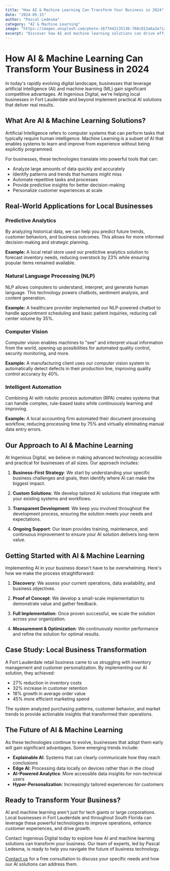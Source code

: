 ```yaml
---
title: "How AI & Machine Learning Can Transform Your Business in 2024"
date: "2024-05-15"
author: "Pascal Ledesma"
category: "AI & Machine Learning"
image: "https://images.unsplash.com/photo-1677442135136-760c813a6a2e?ixlib=rb-4.0.3&ixid=M3wxMjA3fDB8MHxwaG90by1wYWdlfHx8fGVufDB8fHx8fA%3D%3D&auto=format&fit=crop&w=1932&q=80"
excerpt: "Discover how AI and machine learning solutions can drive efficiency, uncover insights, and create competitive advantages for your business."
---
```


# How AI & Machine Learning Can Transform Your Business in 2024

In today's rapidly evolving digital landscape, businesses that leverage artificial intelligence (AI) and machine learning (ML) gain significant competitive advantages. At Ingenious Digital, we're helping local businesses in Fort Lauderdale and beyond implement practical AI solutions that deliver real results.

## What Are AI & Machine Learning Solutions?

Artificial Intelligence refers to computer systems that can perform tasks that typically require human intelligence. Machine Learning is a subset of AI that enables systems to learn and improve from experience without being explicitly programmed.

For businesses, these technologies translate into powerful tools that can:

- Analyze large amounts of data quickly and accurately
- Identify patterns and trends that humans might miss
- Automate repetitive tasks and processes
- Provide predictive insights for better decision-making
- Personalize customer experiences at scale

## Real-World Applications for Local Businesses

### Predictive Analytics

By analyzing historical data, we can help you predict future trends, customer behaviors, and business outcomes. This allows for more informed decision-making and strategic planning.

**Example:** A local retail store used our predictive analytics solution to forecast inventory needs, reducing overstock by 23% while ensuring popular items remained available.

### Natural Language Processing (NLP)

NLP allows computers to understand, interpret, and generate human language. This technology powers chatbots, sentiment analysis, and content generation.

**Example:** A healthcare provider implemented our NLP-powered chatbot to handle appointment scheduling and basic patient inquiries, reducing call center volume by 35%.

### Computer Vision

Computer vision enables machines to "see" and interpret visual information from the world, opening up possibilities for automated quality control, security monitoring, and more.

**Example:** A manufacturing client uses our computer vision system to automatically detect defects in their production line, improving quality control accuracy by 40%.

### Intelligent Automation

Combining AI with robotic process automation (RPA) creates systems that can handle complex, rule-based tasks while continuously learning and improving.

**Example:** A local accounting firm automated their document processing workflow, reducing processing time by 75% and virtually eliminating manual data entry errors.

## Our Approach to AI & Machine Learning

At Ingenious Digital, we believe in making advanced technology accessible and practical for businesses of all sizes. Our approach includes:

1. **Business-First Strategy**: We start by understanding your specific business challenges and goals, then identify where AI can make the biggest impact.

2. **Custom Solutions**: We develop tailored AI solutions that integrate with your existing systems and workflows.

3. **Transparent Development**: We keep you involved throughout the development process, ensuring the solution meets your needs and expectations.

4. **Ongoing Support**: Our team provides training, maintenance, and continuous improvement to ensure your AI solution delivers long-term value.

## Getting Started with AI & Machine Learning

Implementing AI in your business doesn't have to be overwhelming. Here's how we make the process straightforward:

1. **Discovery**: We assess your current operations, data availability, and business objectives.

2. **Proof of Concept**: We develop a small-scale implementation to demonstrate value and gather feedback.

3. **Full Implementation**: Once proven successful, we scale the solution across your organization.

4. **Measurement & Optimization**: We continuously monitor performance and refine the solution for optimal results.

## Case Study: Local Business Transformation

A Fort Lauderdale retail business came to us struggling with inventory management and customer personalization. By implementing our AI solution, they achieved:

- 27% reduction in inventory costs
- 32% increase in customer retention
- 18% growth in average order value
- 45% more efficient marketing spend

The system analyzed purchasing patterns, customer behavior, and market trends to provide actionable insights that transformed their operations.

## The Future of AI & Machine Learning

As these technologies continue to evolve, businesses that adopt them early will gain significant advantages. Some emerging trends include:

- **Explainable AI**: Systems that can clearly communicate how they reach conclusions
- **Edge AI**: Processing data locally on devices rather than in the cloud
- **AI-Powered Analytics**: More accessible data insights for non-technical users
- **Hyper-Personalization**: Increasingly tailored experiences for customers

## Ready to Transform Your Business?

AI and machine learning aren't just for tech giants or large corporations. Local businesses in Fort Lauderdale and throughout South Florida can leverage these powerful technologies to improve operations, enhance customer experiences, and drive growth.

Contact Ingenious Digital today to explore how AI and machine learning solutions can transform your business. Our team of experts, led by Pascal Ledesma, is ready to help you navigate the future of business technology.

[Contact us](/contact) for a free consultation to discuss your specific needs and how our AI solutions can address them.
